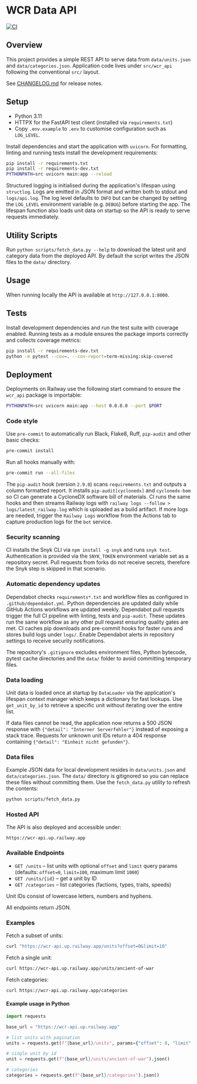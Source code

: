 # WCR Data API

[![CI](https://github.com/Lotus-Gaming-DE/wcr-api/actions/workflows/ci.yml/badge.svg)](https://github.com/Lotus-Gaming-DE/wcr-api/actions/workflows/ci.yml)

## Overview

This project provides a simple REST API to serve data from
`data/units.json` and `data/categories.json`. Application code lives under
`src/wcr_api` following the conventional `src/` layout.

See [CHANGELOG.md](CHANGELOG.md) for release notes.

## Setup

- Python 3.11
- HTTPX for the FastAPI test client (installed via `requirements.txt`)
- Copy `.env.example` to `.env` to customise configuration such as
  ``LOG_LEVEL``.

Install dependencies and start the application with `uvicorn`. For
formatting, linting and running tests install the development requirements:

```bash
pip install -r requirements.txt
pip install -r requirements-dev.txt
PYTHONPATH=src uvicorn main:app --reload
```

Structured logging is initialised during the application's lifespan using
``structlog``. Logs are emitted in JSON format and written both to stdout and
``logs/api.log``. The log level defaults to ``INFO`` but can be changed by
setting the ``LOG_LEVEL`` environment variable (e.g. ``DEBUG``) before starting
the app. The lifespan function also loads unit data on startup so the API is
ready to serve requests immediately.

## Utility Scripts

Run `python scripts/fetch_data.py --help` to download the latest unit and
category data from the deployed API. By default the script writes the JSON files
to the `data/` directory.

## Usage

When running locally the API is available at `http://127.0.0.1:8000`.

## Tests

Install development dependencies and run the test suite with coverage enabled.
Running tests as a module ensures the package imports correctly and collects
coverage metrics:

```bash
pip install -r requirements-dev.txt
python -m pytest --cov=. --cov-report=term-missing:skip-covered
```

## Deployment

Deployments on Railway use the following start command to ensure the
`wcr_api` package is importable:

```bash
PYTHONPATH=src uvicorn main:app --host 0.0.0.0 --port $PORT
```

### Code style

Use `pre-commit` to automatically run Black, Flake8, Ruff,
`pip-audit` and other basic checks:

```bash
pre-commit install
```

Run all hooks manually with:

```bash
pre-commit run --all-files
```

The `pip-audit` hook (version `2.9.0`) scans `requirements.txt` and
outputs a column formatted report. It installs `pip-audit[cyclonedx]`
and `cyclonedx-bom` so CI can generate a CycloneDX software bill of
materials. CI runs the same hooks and then streams Railway logs with
`railway logs --follow > logs/latest_railway.log` which is uploaded as a
build artifact.
If more logs are needed, trigger the `Railway Logs` workflow from the Actions
tab to capture production logs for the `bot` service.

### Security scanning

CI installs the Snyk CLI via `npm install -g snyk` and runs `snyk test`.
Authentication is provided via the `SNYK_TOKEN` environment variable set as a
repository secret. Pull requests from forks do not receive secrets, therefore
the Snyk step is skipped in that scenario.

### Automatic dependency updates

Dependabot checks `requirements*.txt` and workflow files as configured in
`.github/dependabot.yml`. Python dependencies are updated daily while GitHub
Actions workflows are updated weekly. Dependabot pull requests trigger the full
CI pipeline with linting, tests and `pip-audit`. These updates run the same
workflow as any other pull request ensuring quality gates are met. CI caches
pip downloads and pre-commit hooks for faster runs and stores build logs under
`logs/`. Enable Dependabot alerts in repository settings to receive security
notifications.

The repository's `.gitignore` excludes environment files, Python bytecode,
pytest cache directories and the `data/` folder to avoid committing temporary
files.

### Data loading

Unit data is loaded once at startup by `DataLoader` via the application's
lifespan context manager which keeps a dictionary for fast lookups. Use
`get_unit_by_id` to retrieve a specific unit without iterating over the entire
list.

If data files cannot be read, the application now returns a 500 JSON response
with `{"detail": "Interner Serverfehler"}` instead of exposing a stack
trace. Requests for unknown unit IDs return a 404 response containing
`{"detail": "Einheit nicht gefunden"}`.

### Data files

Example JSON data for local development resides in `data/units.json` and
`data/categories.json`. The `data/` directory is gitignored so you can replace
these files without committing them. Use the `fetch_data.py` utility to refresh
the contents:

```bash
python scripts/fetch_data.py
```

### Hosted API

The API is also deployed and accessible under:

```
https://wcr-api.up.railway.app
```

### Available Endpoints

- `GET /units` – list units with optional `offset` and `limit` query params
  (defaults: `offset=0`, `limit=100`, maximum limit `1000`)
- `GET /units/{id}` – get a unit by ID
- `GET /categories` – list categories (factions, types, traits, speeds)

Unit IDs consist of lowercase letters, numbers and hyphens.

All endpoints return JSON.

### Examples

Fetch a subset of units:

```bash
curl "https://wcr-api.up.railway.app/units?offset=0&limit=10"
```

Fetch a single unit:

```bash
curl https://wcr-api.up.railway.app/units/ancient-of-war
```

Fetch categories:

```bash
curl https://wcr-api.up.railway.app/categories
```

#### Example usage in Python

```python
import requests

base_url = "https://wcr-api.up.railway.app"

# list units with pagination
units = requests.get(f"{base_url}/units", params={"offset": 0, "limit": 10}).json()

# single unit by id
unit = requests.get(f"{base_url}/units/ancient-of-war").json()

# categories
categories = requests.get(f"{base_url}/categories").json()
```
